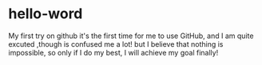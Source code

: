 # hello-word
My first try on github
it's the first time for me to use GitHub, and I am quite excuted ,though is confused me a lot!
but I believe that nothing is impossible, so only if I do my best, I will achieve my goal finally!

